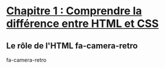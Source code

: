 # [Chapitre 1 : Comprendre la différence entre HTML et CSS](https://openclassrooms.com/fr/courses/1603881-creez-votre-site-web-avec-html5-et-css3/8061257-comprenez-la-difference-entre-html-et-css)

## Le rôle de l'HTML <i class="fa fa-camera-retro"></i> fa-camera-retro

<i class="fa fa-camera-retro"></i> fa-camera-retro